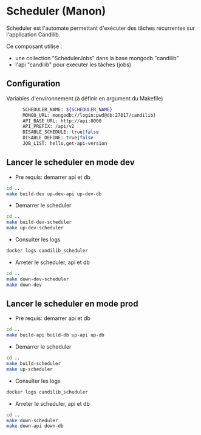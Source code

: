 # Scheduler (Manon)

Scheduler est l'automate permettant d'exécuter des tâches récurrentes sur l'application Candilib.

Ce composant utilise :
* une collection "SchedulerJobs" dans la base mongodb "candilib"
* l'api "candilib" pour executer les tâches (jobs)

## Configuration
Variables d'environnement (à définir en argument du Makefile)
```bash
      SCHEDULER_NAME: ${SCHEDULER_NAME}
      MONGO_URL: mongodb://login:pwd@db:27017/candilib}
      API_BASE_URL: http://api:8000
      API_PREFIX: /api/v2
      DISABLE_SCHEDULE: true|false
      DISABLE_DEFINE: true|false
      JOB_LIST: hello,get-api-version
```

## Lancer le scheduler en mode dev

* Pre requis: demarrer api et db
```bash
cd ..
make build-dev up-dev-api up-dev-db
```

* Demarrer le scheduler
```bash
cd ..
make build-dev-scheduler
make up-dev-scheduler
```

* Consulter les logs
```bash
docker logs candilib_scheduler
```

* Arreter le scheduler, api et db
```bash
cd ..
make down-dev-scheduler
make down-dev
```

## Lancer le scheduler en mode prod
* Pre requis: demarrer api et db
```bash
cd ..
make build-api build-db up-api up-db
```

* Demarrer le scheduler

```bash
cd ..
make build-scheduler
make up-scheduler
```

* Consulter les logs
```bash
docker logs candilib_scheduler
```

* Arreter le scheduler, api et db
```bash
cd ..
make down-scheduler
make down-api down-db
```


